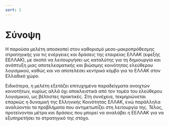 ```yaml
---
sort: 1
---
```


# Σύνοψη

Η παρούσα μελέτη αποσκοπεί στον καθορισμό μεσο-μακροπρόθεσμης στρατηγικής για τις ενέργειες και δράσεις της εταιρείας ΕΛΛΑΚ (εφεξής ΕΕΛΛΑΚ), με σκοπό να λειτουργήσει ως καταλύτης για τη δημιουργία και ανάπτυξη μιας αποτελεσματικής και βιώσιμης κοινότητας ελεύθερου λογισμικού, καθώς και να αποτελέσει κεντρικό κόμβο για το ΕΛΛΑΚ στον Ελλαδικό χώρο.

Ειδικότερα, η μελέτη εξετάζει επιτυχημένα παραδείγματα ανοιχτών κοινοτήτων, κυρίως αλλά όχι αποκλειστικά από τον τομέα του ελεύθερου λογισμικού, ως βέλτιστες πρακτικές. Στη συνέχεια, τεκμηριώνεται επαρκώς η δυναμική της Ελληνικής Κοινότητας ΕΛΛΑΚ, ενώ παράλληλα αναλύονται τα προβλήματα που αντιμετωπίζει στη λειτουργία της. Τέλος, προτείνονται μέτρα και δράσεις που μπορεί να αναλάβει η ΕΕΛΛΑΚ για να εξυπηρετήσει το στρατηγικό της στόχο.
